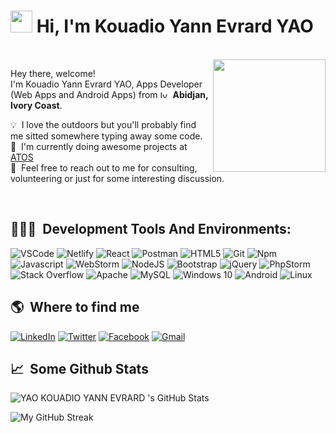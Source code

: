 

# <img src="https://cdn.jsdelivr.net/gh/Th3Wall/assets-cdn/PersonalGithubReadme/HandGreet.gif" width="35px" />&nbsp;<b>Hi, I'm Kouadio Yann Evrard YAO</b>
<br>

<img align="right" style="height:auto;" alt="" width="180" class="avatar avatar-user width-full border color-bg-primary" src="#">
<p aligh="left">
  <p>Hey there, welcome!</br>
  I'm Kouadio Yann Evrard YAO, Apps Developer (Web Apps and Android Apps) from <img
  src="https://flagcdn.com/16x12/ci.png"
  srcset="https://flagcdn.com/32x24/ci.png 2x,
    https://flagcdn.com/48x36/ci.png 3x"
  width="16"
  height="12"
  alt="Ivory Coast"> <b>Abidjan, Ivory Coast</b>.</p>
  	
  💡 &nbsp;I love the outdoors but you'll probably find me sitted somewhere typing away some code.\
  🚧 &nbsp;I'm currently doing awesome projects at <a href="https://yannaymar.com" target="_blank"><u>ATOS</u></a> \
  💬 &nbsp;Feel free to reach out to me for consulting, volunteering or just for some interesting discussion.
</p>
<br>

<h2>👨🏻‍💻 &nbsp;Development Tools And Environments:</h2>
<p>
  <img alt="VSCode" src="https://img.shields.io/badge/-Visual_Studio_Code-0078D4?style=flat-square&logo=visual%20studio%20code&logoColor=white" />
  <img alt="Netlify" src="https://img.shields.io/badge/-Netlify-00C7B7?style=flat-square&logo=netlify&logoColor=white" />
  <img alt="React" src="https://img.shields.io/badge/-React-45b8d8?style=flat-square&logo=react&logoColor=white" />
  <img alt="Postman" src="https://img.shields.io/badge/-Postman-FF6C37?style=flat-square&logo=postman&logoColor=white" />
  <img alt="HTML5" src="https://img.shields.io/badge/-HTML5-E34F26?style=flat-square&logo=html5&logoColor=white" />
  <img alt="Git" src="https://img.shields.io/badge/-Git-F05032?style=flat-square&logo=git&logoColor=white" />
  <img alt="Npm" src="https://img.shields.io/badge/-NPM-CB3837?style=flat-square&logo=npm&logoColor=white" />
  <img alt="Javascript" src="https://img.shields.io/badge/-JavaScript-F7DF1E?style=flat-square&logo=javascript&logoColor=black" />
  <img alt="WebStorm" src="https://img.shields.io/badge/-WebStorm-000000?style=flat-square&logo=webstorm&logoColor=white" />
    <img alt="NodeJS" src="https://img.shields.io/badge/node.js-%2343853D.svg?style=flat-square&logo=node-dot-js&logoColor=white"/>
    <img alt="Bootstrap" src="https://img.shields.io/badge/bootstrap-%23563D7C.svg?style=flat-square&logo=bootstrap&logoColor=white"/>
    <img alt="jQuery" src="https://img.shields.io/badge/jquery-%230769AD.svg?style=flat-square&logo=jquery&logoColor=white"/>
    <img alt="PhpStorm" src="https://img.shields.io/badge/phpstorm-143?style=flat-square&logo=phpstorm&logoColor=black&color=black&labelColor=darkorchid"/>
    <img alt="Stack Overflow" src="https://img.shields.io/badge/-Stackoverflow-FE7A16?style=flat-square&logo=stack-overflow&logoColor=white"/>
    <img alt="Apache" src="https://img.shields.io/badge/apache-%23D42029.svg?style=flat-square&logo=apache&logoColor=white"/>
    <img alt="MySQL" src="https://img.shields.io/badge/mysql-%2300f.svg?style=flat-square&logo=mysql&logoColor=white"/>
    <img alt="Windows 10" src="https://img.shields.io/badge/Windows-0078D6?style=flat-square&logo=windows&logoColor=white" />
    <img alt="Android" src="https://img.shields.io/badge/Android-3DDC84?style=flat-square&logo=android&logoColor=white" />
    <img alt="Linux" src="https://img.shields.io/badge/Linux-FCC624?style=flat-square&logo=linux&logoColor=black">

</p>

<h2>🌎 &nbsp;Where to find me</h2>
<p>
  <a href="https://linkedin.com/in/YannYAO" target="_blank"><img alt="LinkedIn" src="https://img.shields.io/badge/-Linkedin-%230077B5.svg?&style=for-the-badge&logo=linkedin&logoColor=white" /></a>
 <a href="https://twitter.com/AymarYann22" target="_blank"><img alt="Twitter" src="https://img.shields.io/badge/-Twitter-1DA1F2?style=for-the-badge&logo=Twitter&logoColor=white" /></a>
 <a href="https://facebook.com/KouadioYannYao" target="_blank"><img alt="Facebook" src="https://img.shields.io/badge/-FACEBOOK-blue" /></a>
  <a href="mailto:yannyao4066@gmail.com" target="_blank"><img alt="Gmail" src="https://img.shields.io/badge/-Gmail-EA4335?style=for-the-badge&logo=gmail&logoColor=white" /></a>

</p>
<h2>📈 &nbsp;Some Github Stats</h2>
<span align="left">

![YAO KOUADIO YANN EVRARD 's GitHub Stats](https://github-readme-stats.vercel.app/api?username=Aymar750&show_icons=true&hide_border=true&bg_color=152238&title_color=00E6FE&icon_color=00E6FE&text_color=FFFFFF)
</span>
<span align="right">

![My GitHub Streak](https://github-readme-streak-stats.herokuapp.com?user=Aymar750&hide_border=true&theme=black-ice&background=152238&stroke=00E6FE)
</span>

